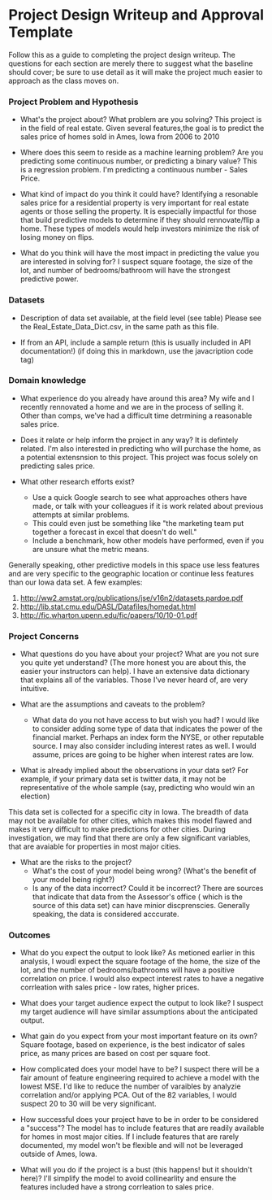 # Project Design Writeup and Approval Template

Follow this as a guide to completing the project design writeup. The questions for each section are merely there to suggest what the baseline should cover; be sure to use detail as it will make the project much easier to approach as the class moves on.

### Project Problem and Hypothesis
* What's the project about? What problem are you solving?
This project is in the field of real estate. Given several features,the goal is to predict the sales price of homes sold in Ames, Iowa from 2006 to 2010 

* Where does this seem to reside as a machine learning problem? Are you predicting some continuous number, or predicting a binary value?
This is a regression problem. I'm predicting a continuous number - Sales Price. 

* What kind of impact do you think it could have?
Identifying a resonable sales price for a residential property is very important for real estate agents or those selling the property. It is especially impactful for those that build predictive models to determine if they should rennovate/flip a home. These types of models would help investors minimize the risk of losing money on flips. 

* What do you think will have the most impact in predicting the value you are interested in solving for?
I suspect square footage, the size of the lot, and number of bedrooms/bathroom will have the strongest predictive power. 

### Datasets
* Description of data set available, at the field level (see table)
Please see the Real_Estate_Data_Dict.csv, in the same path as this file. 

* If from an API, include a sample return (this is usually included in API documentation!) (if doing this in markdown, use the javacription code tag)

### Domain knowledge
* What experience do you already have around this area?
My wife and I recently rennovated a home and we are in the process of selling it. Other than comps, we've had a difficult time detrmining a reasonable sales price. 

* Does it relate or help inform the project in any way?
It is defintely related. I'm also interested in predicting who will purchase the home, as a potential extensnsion to this project. This project was focus solely on predicting sales price. 

* What other research efforts exist?
    * Use a quick Google search to see what approaches others have made, or talk with your colleagues if it is work related about previous attempts at similar problems.
    * This could even just be something like "the marketing team put together a forecast in excel that doesn't do well."
    * Include a benchmark, how other models have performed, even if you are unsure what the metric means.
    
Generally speaking, other predictive models in this space use less features and are very specific to the geographic location or continue less features than our Iowa data set.  A few examples:

1. http://ww2.amstat.org/publications/jse/v16n2/datasets.pardoe.pdf
2. http://lib.stat.cmu.edu/DASL/Datafiles/homedat.html
3. http://fic.wharton.upenn.edu/fic/papers/10/10-01.pdf


### Project Concerns
* What questions do you have about your project? What are you not sure you quite yet understand? (The more honest you are about this, the easier your instructors can help).
I have an extensive data dictionary that explains all of the variables. Those I've never heard of, are very intuitive. 

* What are the assumptions and caveats to the problem?
    * What data do you not have access to but wish you had?
I would like to consider adding some type of data that indicates the power of the financial market. Perhaps an index form the NYSE, or other reputable source. I may also consider including interest rates as well. I would assume, prices are going to be higher when interest rates are low. 

* What is already implied about the observations in your data set? For example, if your primary data set is twitter data, it may not be representative of the whole sample (say, predicting who would win an election)

This data set is collected for a specific city in Iowa. The breadth of data may not be available for other cities, which makes this model flawed and makes it very difficult to make predictions for other cities. During investigation, we may find that there are only a few significant variables, that are avaiable for properties in most major cities. 

* What are the risks to the project?
    * What's the cost of your model being wrong? (What's the benefit of your model being right?)
    * Is any of the data incorrect? Could it be incorrect?
There are sources that indicate that data from the Assessor's office ( which is the source of this data set) can have minior discprenscies. Generally speaking, the data is considered acccurate. 

### Outcomes
* What do you expect the output to look like?
As metioned earlier in this analysis, I woudl expect the square footage of the home, the size of the lot, and the number of bedrooms/bathrooms will have a positive correlation on price. I would also expect interest rates to have a negative corrleation with sales price - low rates, higher prices. 


* What does your target audience expect the output to look like?
I suspect my target audience will have similar assumptions about the anticipated output. 

* What gain do you expect from your most important feature on its own?
Square footage, based on experience, is the best indicator of sales price, as many prices are based on cost per square foot. 

* How complicated does your model have to be?
I suspect there will be a fair amount of feature engineering required to achieve a model with the lowest MSE. I'd like to reduce the number of varaibles by analyzie correlation and/or applying PCA.  Out of the 82 variables, I would suspect 20 to 30 will be very significant. 

* How successful does your project have to be in order to be considered a "success"?
The model has to include features that are readily available for homes in most major cities. If I include features that are rarely documented, my model won't be flexible and will not be leveraged outside of Ames, Iowa. 

* What will you do if the project is a bust (this happens! but it shouldn't here)?
I'll simplify the model to avoid collinearlity and ensure the features included have a strong corrleation to sales price. 


